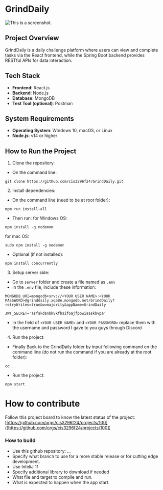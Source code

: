 # GrindDaily

![This is a screenshot.](images.png)

## Project Overview
GrindDaily is a daily challenge platform where users can view and complete tasks via the React frontend, while the Spring Boot backend provides RESTful APIs for data interaction.

## Tech Stack
- **Frontend**: React.js
- **Backend**: Node.js
- **Database**: MongoDB
- **Test Tool (optional)**: Postman

## System Requirements
- **Operating System**: Windows 10, macOS, or Linux
- **Node.js**: v14 or higher

## How to Run the Project 
1. Clone the repository:
- On the command line:
```
git clone https://github.com/cis3296f24/GrindDaily.git
```

2. Install dependencies:
- On the command line (need to be at root folder):
```
npm run install-all
```
- Then run:
for Windows OS:
```
npm install -g nodemon
```
for mac OS:
```
sudo npm install -g nodemon
```
- Optional (if not installed):
```
npm install concurrently
```

3. Setup server side:
- Go to `server` folder and create a file named as `.env`
- In the `.env` file, include these information:
```
MONGODB_URI=mongodb+srv://<YOUR USER NAME>:<YOUR PASSWORD>@grinddaily.xqa8e.mongodb.net/GrindDaily?retryWrites=true&w=majority&appName=GrindDaily

JWT_SECRET='asfakdanbkvkfhaifoajfpowiaaskbvpa'
```
- In the field of `<YOUR USER NAME>` and `<YOUR PASSWORD>` replace them with the username and password I gave to you guys through Discord

4. Run the project:
- Finally Back to the GrindDaily folder by input following command on the command line (do not run the command if you are already at the root folder):
```
cd ..
```
- Run the project:
```
npm start
```

# How to contribute
Follow this project board to know the latest status of the project: 
[https://github.com/orgs/cis3296f24/projects/100]([https://github.com/orgs/cis3296f24/projects/100]) 
 
### How to build
- Use this github repository: ... 
- Specify what branch to use for a more stable release or for cutting edge development.  
- Use InteliJ 11
- Specify additional library to download if needed 
- What file and target to compile and run. 
- What is expected to happen when the app start.